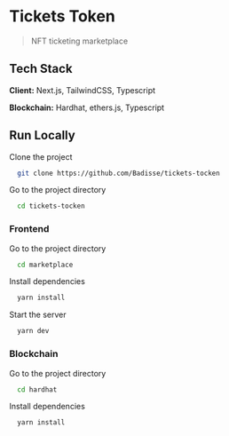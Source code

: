 
# Tickets Token

> NFT ticketing marketplace

## Tech Stack

**Client:** Next.js, TailwindCSS, Typescript

**Blockchain:** Hardhat, ethers.js, Typescript

## Run Locally

Clone the project

```bash
  git clone https://github.com/Badisse/tickets-tocken
```

Go to the project directory

```bash
  cd tickets-tocken
```

### Frontend

Go to the project directory

```bash
  cd marketplace
```

Install dependencies

```bash
  yarn install
```

Start the server

```bash
  yarn dev
```

### Blockchain

Go to the project directory

```bash
  cd hardhat
```

Install dependencies

```bash
  yarn install
```

